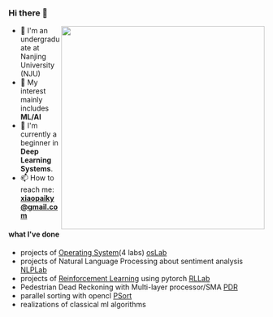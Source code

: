 ### Hi there 👋

<!--
**sorceryyy/sorceryyy** is a ✨ _special_ ✨ repository because its `README.md` (this file) appears on your GitHub profile.

Here are some ideas to get you started:
-->
<a href="#">
<img align="right" src='https://github-readme-stats.vercel.app/api/top-langs/?username=sorceryyy&layout=compact&hide=html,java' width="400px" />
</a>

- 🏫 I'm an undergraduate at Nanjing University (NJU)
- 💬 My interest mainly includes **ML/AI**
- 🌱 I'm currently a beginner in **Deep Learning Systems**.
- 📫 How to reach me: **xiaopaiky@gmail.com**

#### what I've done
* projects of [Operating System](http://114.212.80.195:8170/os_ai2022/oslab/)(4 labs) [osLab](https://github.com/sorceryyy/os_labs)
* projects of Natural Language Processing about sentiment analysis [NLPLab](https://github.com/sorceryyy/nlp_lab)
* projects of [Reinforcement Learning](https://www.lamda.nju.edu.cn/introrl/?AspxAutoDetectCookieSupport=1) using pytorch [RLLab](https://github.com/sorceryyy/rl_lab)
* Pedestrian Dead Reckoning with Multi-layer processor/SMA [PDR](https://github.com/sorceryyy/aml)
* parallel sorting with opencl [PSort](https://github.com/sorceryyy/pa_compute)
* realizations of classical ml algorithms




